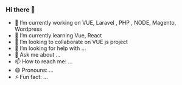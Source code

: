 ### Hi there 👋

<!--
**impunkj/impunkj** is a ✨ _special_ ✨ repository because its `README.md` (this file) appears on your GitHub profile.

Here are some ideas to get you started:
-->
- 🔭 I’m currently working on VUE, Laravel , PHP , NODE, Magento, Wordpress
- 🌱 I’m currently learning Vue,  React
- 👯 I’m looking to collaborate on VUE js project
- 🤔 I’m looking for help with ...
- 💬 Ask me about ...
- 📫 How to reach me: ...
- 😄 Pronouns: ...
- ⚡ Fun fact: ...

